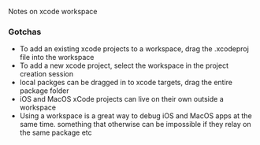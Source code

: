 Notes on xcode workspace<!--more-->

### Gotchas
- To add an existing xcode projects to a workspace, drag the .xcodeproj file into the workspace
- To add a new xcode project, select the workspace in the project creation session
- local packges can be dragged in to xcode targets, drag the entire package folder
- iOS and MacOS xCode projects can live on their own outside a workspace
- Using a workspace is a great way to debug iOS and MacOS apps at the same time. something that otherwise can be impossible if they relay on the same package etc
